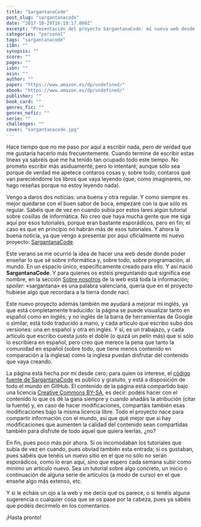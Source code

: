 ```yaml
---
title: "SargantanaCode"
post_slug: "sargantanacode"
date: "2017-10-29T16:19:17.000Z"
excerpt: "Presentación del proyecto SargantanaCode: mi nueva web desde donde quiero compartir con el mundo mis conocimientos sobre informática en general pero sobre todo sobre programación."
categories: "personal"
tags: "sargantanacode"
i18n: ""
synopsis: ""
score: ""
pages: ""
isbn: ""
asin: ""
author: ""
paper: "https://www.amazon.es/dp/undefined/"
ebook: "https://www.amazon.es/dp/undefined/"
publisher: ""
book_card: ""
genres_fic: ""
genres_nofic: ""
serie: ""
challenges: ""
cover: "sargantanacode.jpg"
---
```


Hace tiempo que no me paso por aquí a escribir nada, pero de verdad que me gustaría hacerlo más frecuentemente. Cuando termine de escribir estas líneas ya sabréis qué me ha tenido tan ocupado todo este tiempo. No prometo escribir más asiduamente, pero lo intentaré; aunque sólo sea porque de verdad me apetece contaros cosas y, sobre todo, contaros qué van pareciéndome los libros que vaya leyendo (que, como imaginareis, no hago reseñas porque no estoy leyendo nada).

Vengo a daros dos noticias: una buena y otra regular. Y como siempre es mejor quedarse con el buen sabor de boca, empezaré con la que sólo es regular. Sabéis que de vez en cuando subía por estos lares algún tutorial sobre cosillas de informática. No creo que haya mucha gente que me siga aquí por esos tutoriales, porque eran bastante esporádicos, pero en fin; el caso es que en principio no habrán más de esos tutoriales. Y ahora la buena noticia, ya que vengo a presentar por aquí oficialmente mi nuevo proyecto: [SargantanaCode](https://sargantanacode.es/es/).

Este verano se me ocurrió la idea de hacer una web desde donde poder enseñar lo que sé sobre informática y, sobre todo, sobre programación, al mundo. En un espacio único, específicamente creado para ello. Y así nació **SargantanaCode**. Y para quienes os estéis preguntando qué significa ese nombre, en la sección [Sobre nosotros](https://sargantanacode.es/es/about-us/) de la web está toda la información; _spoiler_: «sargantana» es una palabra valenciana, quería que en el proyecto hubiese algo que recordara a la tierra donde nací.

Este nuevo proyecto además también me ayudará a mejorar mi inglés, ya que está completamente traducido: la página se puede visualizar tanto en español como en inglés; y no inglés de la barra de herramientas de Google o similar, está todo traducido a mano, y cada artículo que escribo subo dos versiones: una en español y otra en inglés. Y sí, es un trabajazo, y cada artículo que escribo cuesta justo el doble (o quizá un pelín más) que si sólo lo escribiera en español, pero creo que merece la pena que tanto la comunidad en español (sobre todo, que tiene menos contenido en comparación a la inglesa) como la inglesa puedan disfrutar del contenido que vaya creando.

La página está hecha por mí desde cero; para quien os interese, el [código fuente de SargantanaCode](https://github.com/sargantanacode/sargantanacode) es público y gratuito, y está a disposición de todo el mundo en GitHub. El contenido de la página está compartido bajo una licencia [Creative Commons BY-SA](https://creativecommons.org/licenses/by-sa/4.0/deed.es), es decir: podéis hacer con el contenido lo que os dé la gana siempre y cuando añadáis la atribución (citar la fuente) y, en caso de hacer modificaciones, compartáis también esas modificaciones bajo la misma licencia libre. Todo el proyecto nace para compartir información con el mundo, así que qué mejor que si hay modificaciones que aumenten la calidad del contenido sean compartidas también para disfrute de todo aquel que quiera leerlas, ¿no?

En fin, pues poco más por ahora. Si os incomodaban los tutoriales que subía de vez en cuando, pues obviad también esta entrada; si os gustaban, pues sabéis que tenéis un nuevo sitio en el que no sólo no serán esporádicos, como lo eran aquí, sino que espero cada semana subir como mínimo un artículo nuevo. Sea un tutorial sobre algo concreto, un inicio o continuación de alguna serie de artículos (a modo de curso) en el que enseñe algo más extenso, etc.

Y si le echáis un ojo a la web y me decís qué os parece, o si tenéis alguna sugerencia o cualquier cosa que se os pase por la cabeza, pues ya sabéis que podéis decírmelo en los comentarios.

¡Hasta pronto!
